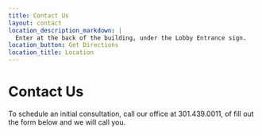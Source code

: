 ```yaml
---
title: Contact Us
layout: contact
location_description_markdown: |
  Enter at the back of the building, under the Lobby Entrance sign.
location_button: Get Directions
location_title: Location
---
```


# Contact Us

To schedule an initial consultation, call our office at 301.439.0011, of fill out the form below and we will call you.

